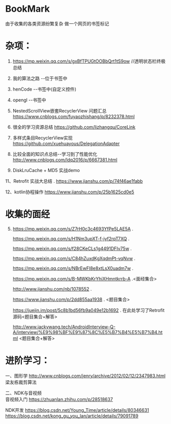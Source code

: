 # BookMark
由于收集的各类资源纷繁复杂 做一个网页的书签标记  

杂项：
====
1. https://mp.weixin.qq.com/s/gxBfTPUGtOOBbQrt1tS9ow     //透明状态栏终极总结
2. 我的算法之路  --位于书签中
3. henCode  --书签中(自定义控件)
4. opengl   --书签中
6. NestedScrollView嵌套RecyclerView 问题汇总
   https://www.cnblogs.com/fuyaozhishang/p/8232378.html  

7. 很全的学习资源总结
   https://github.com/lizhangqu/CoreLink
  
8. 多样式条目RecyclerView实现
   https://github.com/xuehuayous/DelegationAdapter  

9. 比较全面的知识点总结--学习到了性能优化
   http://www.cnblogs.com/ldq2016/p/6667381.html
   
10. DiskLruCache + MD5 实战demo   
 
11、Retrofit 实战大总结 . https://www.jianshu.com/p/74f46ae1fabb

12、kotlin协程操作   https://www.jianshu.com/p/25b1625cd0e5

收集的面经
====
5. https://mp.weixin.qq.com/s/Z7rH0c3c4693YfPe5LAE5A . 

   https://mp.weixin.qq.com/s/H1Nm3upXT-f-jyf2rpT7XQ . 

   https://mp.weixin.qq.com/s/f28CKeCLs1g4491DFIv75w . 
   
   https://mp.weixin.qq.com/s/C84hZuxdKgXqdmPt-vqNvw . 
   
   https://mp.weixin.qq.com/s/NBrEwFI8e8xtLsX0uadm7w . 
   
   https://mp.weixin.qq.com/s/B-MWKbKrYhiXHmntkrrb-A .<面经集合>
   
   http://www.jianshu.com/nb/1078552  .
      
   https://www.jianshu.com/p/2dd855aa1938 . <题目集合>
   
   https://juejin.im/post/5c8b1bd56fb9a049e12b1692  . 在此处学习了Retrofit源码<题目集合+解答> 
   
   http://www.jackywang.tech/AndroidInterview-Q-A/interview/%E9%98%BF%E9%87%8C%E5%B7%B4%E5%B7%B4.html <题目集合+解答>
   
 
   
             
进阶学习：
======
一、图形学
   http://www.cnblogs.com/jenry/archive/2012/02/12/2347983.html 梁友栋裁剪算法
   
二、NDK与音视频   
音视频入门  https://zhuanlan.zhihu.com/p/28518637

NDK开发     https://blog.csdn.net/Young_Time/article/details/80346631
           https://blog.csdn.net/kong_gu_you_lan/article/details/79091789
